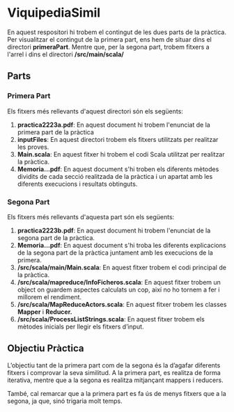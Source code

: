 # ViquipediaSimil

En aquest respositori hi trobem el contingut de les dues parts de la pràctica. Per visualitzar el contingut de la primera part, ens hem de situar dins el directori **primeraPart**. Mentre que, per la segona part, trobem fitxers a l'arrel i dins el directori <strong>/src/main/scala/</strong>

## Parts
### Primera Part
Els fitxers més rellevants d'aquest directori són els següents:
<ol>
  <li><strong>practica2223a.pdf</strong>: En aquest document hi trobem l'enunciat de la primera part de la pràctica</li>
  <li><strong>inputFiles</strong>: En aquest directori trobem els fitxers utilitzats per realitzar les proves.</li>
  <li><strong>Main.scala</strong>: En aquest fitxer hi trobem el codi Scala utilitzat per realitzar la pràctica.</li>
  <li><strong>Memoria...pdf</strong>: En aquest document s'hi troben els diferents mètodes dividits de cada secció realitzada de la pràctica i un apartat amb les diferents execucions i resultats obtinguts.</li>
</ol>

### Segona Part
Els fitxers més rellevants d'aquesta part són els següents:
<ol>
  <li><strong>practica2223b.pdf</strong>: En aquest document hi trobem l'enunciat de la segona part de la pràctica.</li>
  <li><strong>Memoria...pdf</strong>: En aquest document s'hi troba les diferents explicacions de la segona part de la pràctica juntament amb les execucions de la primera.</li>
  <li><strong>/src/scala/main/Main.scala</strong>: En aquest fitxer trobem el codi principal de la pràctica.</li>
  <li><strong>/src/scala/mapreduce/InfoFicheros.scala</strong>: En aquest fitxer trobem un object on guardem aspectes calculats un cop, així no ho tornem a fer i millorem el rendiment.</li>
  <li><strong>/src/scala/MapReduceActors.scala</strong>: En aquest fitxer trobem les classes <strong>Mapper</strong> i <strong>Reducer.</strong></li>
  <li><strong>/src/scala/ProcessListStrings.scala</strong>: En aquest fitxer trobem els mètodes inicials per llegir els fitxers d&rsquo;input.</li>
</ol>

## Objectiu Pràctica
L&rsquo;objectiu tant de la primera part com de la segona és la d&rsquo;agafar diferents fitxers i comprovar la seva similitud. A la primera part, es realitza de forma iterativa, mentre que a la segona es realitza mitjançant mappers i reducers. 

També, cal remarcar que a la primera part es fa ús de menys fitxers que a la segona, ja que, sinó trigaria molt temps.






